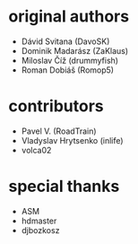 
# original authors

- Dávid Svitana (DavoSK)
- Dominik Madarász (ZaKlaus)
- Miloslav Číž (drummyfish)
- Roman Dobiáš (Romop5)

# contributors

- Pavel V. (RoadTrain)
- Vladyslav Hrytsenko (inlife)
- volca02

# special thanks

- ASM
- hdmaster
- djbozkosz
